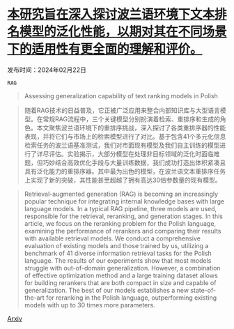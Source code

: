 # [本研究旨在深入探讨波兰语环境下文本排名模型的泛化性能，以期对其在不同场景下的适用性有更全面的理解和评价。](https://arxiv.org/abs/2402.14318)

发布时间：2024年02月22日

`RAG`

> Assessing generalization capability of text ranking models in Polish

> 随着RAG技术的日益普及，它正被广泛应用来整合内部知识库与大型语言模型。在常规RAG流程中，三个关键模型分别扮演着检索、重排序和生成的角色。本文聚焦波兰语环境下的重排序挑战，深入探讨了各类重排序器的性能表现，并将它们与市场上的检索模型进行了对比。基于包含41个多元化信息检索任务的波兰语基准测试，我们对市面现有模型及我们自主训练的模型进行了详尽评估。实验揭示，大部分模型在处理非目标领域的泛化时面临难题，但巧妙结合高效优化手段与大量训练数据，我们成功打造出体积紧凑且具有泛化能力的重排序器。其中最为出色的模型，在波兰语文本重排序任务上实现了新的突破，其性能甚至超越了拥有高达30倍参数量的现有模型。

> Retrieval-augmented generation (RAG) is becoming an increasingly popular technique for integrating internal knowledge bases with large language models. In a typical RAG pipeline, three models are used, responsible for the retrieval, reranking, and generation stages. In this article, we focus on the reranking problem for the Polish language, examining the performance of rerankers and comparing their results with available retrieval models. We conduct a comprehensive evaluation of existing models and those trained by us, utilizing a benchmark of 41 diverse information retrieval tasks for the Polish language. The results of our experiments show that most models struggle with out-of-domain generalization. However, a combination of effective optimization method and a large training dataset allows for building rerankers that are both compact in size and capable of generalization. The best of our models establishes a new state-of-the-art for reranking in the Polish language, outperforming existing models with up to 30 times more parameters.

[Arxiv](https://arxiv.org/abs/2402.14318)
